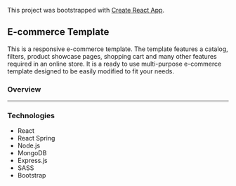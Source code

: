 This project was bootstrapped with [Create React App](https://github.com/facebook/create-react-app).

## E-commerce Template

This is a responsive e-commerce template. The template features a catalog, filters, product showcase pages, shopping cart and many other features required in an online store. It is a ready to use multi-purpose e-commerce template designed to be easily modified to fit your needs. 

### Overview
___

### Technologies

+ React
+ React Spring
+ Node.js
+ MongoDB
+ Express.js
+ SASS
+ Bootstrap
